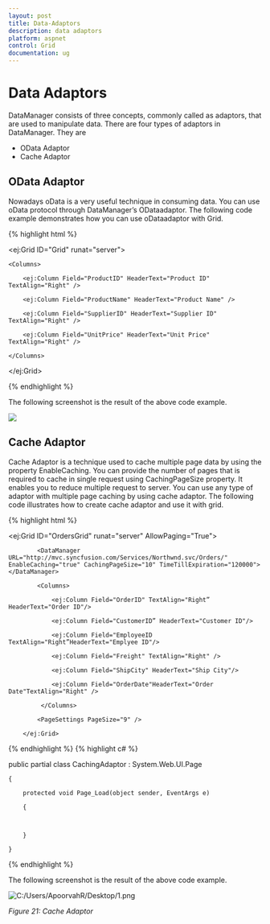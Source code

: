 ```yaml
---
layout: post
title: Data-Adaptors
description: data adaptors
platform: aspnet
control: Grid
documentation: ug
---
```


# Data Adaptors

DataManager consists of three concepts, commonly called as adaptors, that are used to manipulate data. There are four types of adaptors in DataManager. They are

* OData Adaptor
* Cache Adaptor

## OData Adaptor


Nowadays oData is a very useful technique in consuming data. You can use oData protocol through DataManager’s ODataadaptor. The following code example demonstrates how you can use oDataadaptor with Grid.



{% highlight html %}



<ej:Grid ID="Grid" runat="server">

<DataManager URL="http://mvc.syncfusion.com/Services/Northwnd.svc/Products" />

    <Columns>

        <ej:Column Field="ProductID" HeaderText="Product ID" TextAlign="Right" />

        <ej:Column Field="ProductName" HeaderText="Product Name" />

        <ej:Column Field="SupplierID" HeaderText="Supplier ID" TextAlign="Right" />

        <ej:Column Field="UnitPrice" HeaderText="Unit Price" TextAlign="Right" />

    </Columns>

</ej:Grid>



{% endhighlight  %}

The following screenshot is the result of the above code example.



![](Data-Adaptors_images/Data-Adaptors_img1.png) 



## Cache Adaptor

Cache Adaptor is a technique used to cache multiple page data by using the property EnableCaching. You can provide the number of pages that is required to cache in single request using CachingPageSize property. It enables you to reduce multiple request to server. You can use any type of adaptor with multiple page caching by using cache adaptor. The following code illustrates how to create cache adaptor and use it with grid.


{% highlight html %}




<ej:Grid ID="OrdersGrid" runat="server" AllowPaging="True">

            <DataManager URL="http://mvc.syncfusion.com/Services/Northwnd.svc/Orders/" EnableCaching="true" CachingPageSize="10" TimeTillExpiration="120000"></DataManager>

            <Columns>

                <ej:Column Field="OrderID" TextAlign="Right” HeaderText="Order ID"/>

                <ej:Column Field="CustomerID” HeaderText="Customer ID"/>

                <ej:Column Field="EmployeeID TextAlign="Right”HeaderText="Emplyee ID"/>

                <ej:Column Field="Freight" TextAlign="Right" />

                <ej:Column Field="ShipCity" HeaderText="Ship City"/>

                <ej:Column Field="OrderDate"HeaderText="Order Date"TextAlign="Right" />

             </Columns>

            <PageSettings PageSize="9" />

        </ej:Grid>    

{% endhighlight  %}
{% highlight c# %}





public partial class CachingAdaptor : System.Web.UI.Page

    {

        protected void Page_Load(object sender, EventArgs e)

        {



        }

    }



{% endhighlight  %}

The following screenshot is the result of the above code example.



![C:/Users/ApoorvahR/Desktop/1.png](Data-Adaptors_images/Data-Adaptors_img2.png)



_Figure 21: Cache Adaptor_

